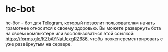 # hc-bot
hc-бот - бот для Telegram, который позволит пользователям начать грамотнее относится к своему здоровью. Вы можете развернуть бота на своём компьютере или воспользоваться этой ссылкой: https://forms.gle/KZbAYNatJcxgRZ686, чтобы поэксперементрировать с уже развёрнутым на сервере.
